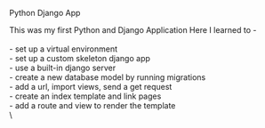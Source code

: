 Python Django App

This was my first Python and Django Application
Here I learned to -\
\
    - set up a virtual environment\
    - set up a custom skeleton django app\
    - use a built-in django server\
    - create a new database model by running migrations\
    - add a url, import views, send a get request\
    - create an index template and link pages\
    - add a route and view to render the template\
    \
    
    

